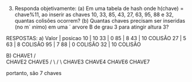  3. Responda objetivamente:
 (a) Em uma tabela de hash onde h(chave) = chave%11, ao inserir as chaves 10, 33, 85, 43, 27, 63, 95,
 88 e 32, quantas colisões ocorrem?
 (b) Quantas chaves precisam ser inseridas (no m´ ınimo) em uma ´ arvore B de grau 3 para atingir altura
 3?

 RESPOSTAS:
 a)
  Valor | posicao
  10    | 10
  33    | 0
  85    | 8
  43    | 10    COLISÃO
  27    | 5
  63    | 8     COLISÃO
  95    | 7
  88    | 0     COLISÃO
  32    | 10    COLISÃO

B)
         CHAVE1
        /       \
      CHAVE2      CHAVE5
      /  \            /  \ 
  CHAVE3 CHAVE4   CHAVE6  CHAVE7

  portanto, são 7 chaves